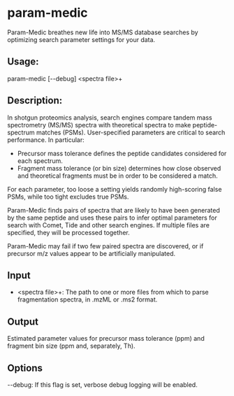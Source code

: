 # param-medic
Param-Medic breathes new life into MS/MS database searches by optimizing search parameter settings for your data.

## Usage:

param-medic [--debug] \<spectra file\>+

## Description:

In shotgun proteomics analysis, search engines compare tandem mass spectrometry (MS/MS) spectra with theoretical spectra to make peptide-spectrum matches (PSMs). User-specified parameters are critical to search performance. In particular:

* Precursor mass tolerance defines the peptide candidates considered for each spectrum. 
* Fragment mass tolerance (or bin size) determines how close observed and theoretical fragments must be in order to be considered a match.

For each parameter, too loose a setting yields randomly high-scoring false PSMs, while too tight excludes true PSMs. 

Param-Medic finds pairs of spectra that are likely to have been generated by the same peptide and uses these pairs to infer optimal parameters for search with Comet, Tide and other search engines. If multiple files are specified, they will be processed together. 

Param-Medic may fail if two few paired spectra are discovered, or if precursor m/z values appear to be artificially manipulated. 

## Input

* \<spectra file\>+: The path to one or more files from which to parse fragmentation spectra, in .mzML or .ms2 format.  

## Output

Estimated parameter values for precursor mass tolerance (ppm) and fragment bin size (ppm and, separately, Th).

## Options

--debug: If this flag is set, verbose debug logging will be enabled.
